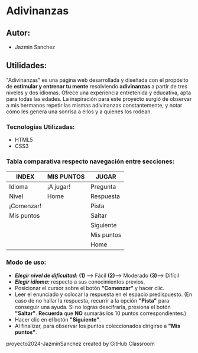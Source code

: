 # Adivinanzas
## Autor:
* Jazmin Sanchez
## Utilidades:
"Adivinanzas" es una página web desarrollada y diseñada con el propósito de **estimular y entrenar tu mente** resolviendo **adivinanzas** a partir de tres niveles y dos idiomas. 
Ofrece una experiencia entretenida y educativa, apta para todas las edades. La inspiración para este proyecto surgió de observar a mis hermanos repetir las mismas adivinanzas constantemente, y notar cómo les genera una sonrisa a ellos y a quienes los rodean.

### Tecnologías Utilizadas:
* HTML5
* CSS3

### Tabla comparativa respecto navegación entre secciones: 

  | **INDEX**  | **MIS PUNTOS**   | **JUGAR**        |
  |------------|--------------|--------------|
  | Idioma     | ¡A jugar!    | Pregunta     |
  | Nivel      | Home         | Respuesta    |
  | ¡Comenzar! |              | Pista        |
  | Mis puntos |              | Saltar       |
  |            |              | Siguiente    |
  |            |              | Mis puntos   |
  |            |              | Home         |

### Modo de uso:
- **_Elegir nivel de dificultad:_** 
**(1)** --> Fácil
**(2)**--> Moderado
**(3)**--> Difícil
- **_Elegir idioma:_** respecto a sus conocimientos previos.
- Posicionar el cursor sobre el botón **"Comenzar"** y hacer clic.
- Leer el enunciado y colocar la respuesta en el espacio predispuesto. (En caso de no hallar la respuesta, recurrir a la opción **"Pista"** para conseguir una ayuda. Si no logras descifrarla, presiona el botón **"Saltar"**. **Recuerda** que **NO** sumarás los 10 puntos correspondientes.)
- Hacer clic en el botón **"Siguiente"**.
- Al finalizar, para observar los puntos coleccionados dirigirse a **"Mis puntos"**.

proyecto2024-JazminSanchez created by GitHub Classroom